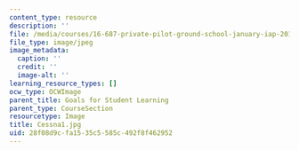 ```yaml
---
content_type: resource
description: ''
file: /media/courses/16-687-private-pilot-ground-school-january-iap-2019/28f08d9cfa1535c5585c492f8f462952_Cessna1.jpg
file_type: image/jpeg
image_metadata:
  caption: ''
  credit: ''
  image-alt: ''
learning_resource_types: []
ocw_type: OCWImage
parent_title: Goals for Student Learning
parent_type: CourseSection
resourcetype: Image
title: Cessna1.jpg
uid: 28f08d9c-fa15-35c5-585c-492f8f462952
---
```

